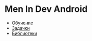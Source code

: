# Men In Dev Android
- [Обучение](https://github.com/Gonernyash/Midev-Android/tree/main/education)
- [Задачки](https://github.com/Gonernyash/Midev-Android/tree/main/tasks)
- [Библиотеки](https://github.com/Gonernyash/Midev-Android/instructions/tree/main/libs)
